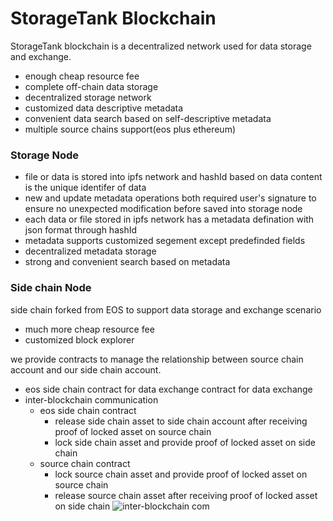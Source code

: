 # StorageTank Blockchain

StorageTank blockchain is a decentralized network used for data storage and exchange.
  - enough cheap resource fee
  - complete off-chain data storage
  - decentralized storage network 
  - customized data descriptive metadata
  - convenient data search based on self-descriptive metadata
  - multiple source chains support(eos plus ethereum)

### Storage Node

  - file or data is stored into ipfs network and hashId based on data content is the unique identifer of data
  - new and update metadata operations both required user's signature to ensure no unexpected modification before saved into storage node
  - each data or file stored in ipfs network has a metadata defination with json format through hashId
  - metadata supports customized segement except predefinded fields
  - decentralized metadata storage
  - strong and convenient search based on metadata
  
### Side chain Node
side chain forked from EOS to support data storage and exchange scenario
  - much more cheap resource fee
  - customized block explorer

we provide contracts to manage the relationship between source chain account and our side chain account.
 - eos side chain contract for data exchange
   contract for data exchange
 - inter-blockchain communication
     - eos side chain contract
       - release side chain asset to side chain account after receiving proof of locked asset on source chain
       - lock side chain asset and provide proof of locked asset on side chain
     - source chain contract
       - lock source chain asset and provide proof of locked asset on source chain
       - release source chain asset after receiving proof of locked asset on side chain
![inter-blockchain com](http://47.99.61.209/ipfs/QmPgpTr8RR9f9AcenktZmSjyvnQ3d5LCYqjkspKdJt9gdZ)